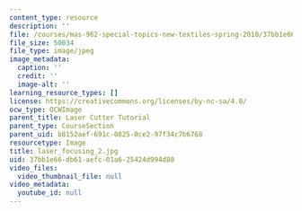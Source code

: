 ```yaml
---
content_type: resource
description: ''
file: /courses/mas-962-special-topics-new-textiles-spring-2010/37bb1e66db61aefc01a625424d994d80_laser_focusing_2.jpg
file_size: 50034
file_type: image/jpeg
image_metadata:
  caption: ''
  credit: ''
  image-alt: ''
learning_resource_types: []
license: https://creativecommons.org/licenses/by-nc-sa/4.0/
ocw_type: OCWImage
parent_title: Laser Cutter Tutorial
parent_type: CourseSection
parent_uid: b8152aef-691c-0825-0ce2-97f34c7b6768
resourcetype: Image
title: laser_focusing_2.jpg
uid: 37bb1e66-db61-aefc-01a6-25424d994d80
video_files:
  video_thumbnail_file: null
video_metadata:
  youtube_id: null
---
```

